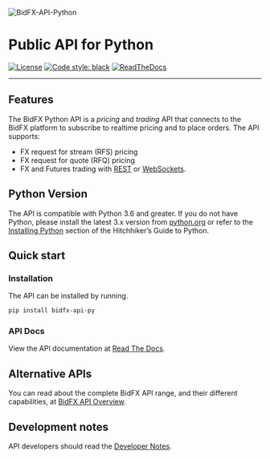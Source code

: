 ![BidFX-API-Python](https://user-images.githubusercontent.com/2197551/76171801-35d74100-6187-11ea-8cc5-7f29b66d00ea.png)

# Public API for Python

[![License](https://img.shields.io/badge/license-Apache%202-4EB1BA.svg)](https://www.apache.org/licenses/LICENSE-2.0.html)
[![Code style: black](https://img.shields.io/badge/code%20style-black-000000.svg)](https://github.com/psf/black)
[![ReadTheDocs](https://img.shields.io/readthedocs/bidfx-api-py)](https://readthedocs.org/projects/bidfx-api-py)

-------

## Features

The BidFX Python API is a *pricing* and *trading* API that connects to
the BidFX platform to subscribe to realtime pricing and to place orders.
The API supports:

 - FX request for stream (RFS) pricing
 - FX request for quote (RFQ) pricing
 - FX and Futures trading with
    [REST](https://en.wikipedia.org/wiki/Representational_state_transfer) or 
    [WebSockets](https://en.wikipedia.org/wiki/WebSocket).

## Python Version

The API is compatible with Python 3.6 and greater.
If you do not have Python, please install the latest 3.x version from [python.org](https://python.org) 
or refer to the [Installing Python](http://docs.python-guide.org/en/latest/starting/installation/) section 
of the Hitchhiker’s Guide to Python.


## Quick start

### Installation

The API can be installed by running.

```sh
pip install bidfx-api-py
```

### API Docs

View the API documentation at [Read The Docs](https://bidfx-api-py.readthedocs.io).


## Alternative APIs

You can read about the complete BidFX API range, and their different capabilities,
at [BidFX API Overview](https://www.bidfx.com/apis).


## Development notes

API developers should read the [Developer Notes](DEVELOPMENT.md).
